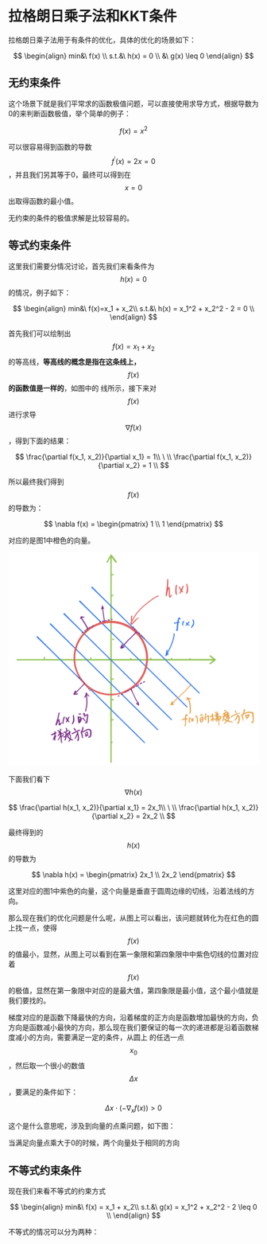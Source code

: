 # 拉格朗日乘子法和KKT条件

拉格朗日乘子法用于有条件的优化，具体的优化的场景如下：

$$
\begin{align} 
min&\ f(x) \\
s.t.&\  h(x) = 0 \\
      &\ g(x) \leq 0
\end{align}
$$

## 无约束条件

这个场景下就是我们平常求的函数极值问题，可以直接使用求导方式，根据导数为0的来判断函数极值，举个简单的例子：

$$
f(x) = x^2
$$

可以很容易得到函数的导数$$f^{'}(x) = 2x =0$$ ，并且我们另其等于0，最终可以得到在$$x= 0$$ 出取得函数的最小值。

无约束的条件的极值求解是比较容易的。

## 等式约束条件

这里我们需要分情况讨论，首先我们来看条件为$$h(x)=0$$的情况，例子如下：

$$
\begin{align} 
min&\ f(x)=x_1 + x_2\\
s.t.&\  h(x) = x_1^2 + x_2^2 - 2 = 0 \\
\end{align}
$$

首先我们可以绘制出$$f(x)=x_1+x_2$$的等高线，**等高线的概念是指在这条线上，**$$f(x)$$**的函数值是一样的**，如图中的 线所示，接下来对$$f(x)$$进行求导$$\nabla f(x)$$，得到下面的结果：

$$
\frac{\partial f(x_1, x_2)}{\partial x_1} = 1\\
\ \\
\frac{\partial f(x_1, x_2)}{\partial x_2} = 1 \\
$$

所以最终我们得到$$f(x)$$的导数为：

$$
\nabla f(x) = \begin{pmatrix} 1 \\ 1  \end{pmatrix}
$$

对应的是图1中橙色的向量。

![&#x56FE; 1](../.gitbook/assets/d7d56145-d5f4-e36a-d1fa-dc130c0da3af.jpg)

下面我们看下$$\nabla h(x)$$

$$
\frac{\partial h(x_1, x_2)}{\partial x_1} = 2x_1\\
\ \\
\frac{\partial h(x_1, x_2)}{\partial x_2} = 2x_2 \\
$$

最终得到的$$h(x)$$的导数为

$$
\nabla h(x) = \begin{pmatrix} 2x_1 \\ 2x_2  \end{pmatrix}
$$

这里对应的图1中紫色的向量，这个向量是垂直于圆周边缘的切线，沿着法线的方向。

那么现在我们的优化问题是什么呢，从图上可以看出，该问题就转化为在红色的圆上找一点，使得$$f(x)$$的值最小，显然，从图上可以看到在第一象限和第四象限中中紫色切线的位置对应着$$f(x)$$的极值，显然在第一象限中对应的是最大值，第四象限是最小值，这个最小值就是我们要找的。

梯度对应的是函数下降最快的方向，沿着梯度的正方向是函数增加最快的方向，负方向是函数减小最快的方向，那么现在我们要保证的每一次的递进都是沿着函数梯度减小的方向，需要满足一定的条件，从圆上 的任选一点$$x_0$$，然后取一个很小的数值$$\Delta{x}$$，要满足的条件如下：

$$
\Delta{x}\cdot(-\nabla_xf(x)) > 0
$$

这个是什么意思呢，涉及到向量的点乘问题，如下图：

当满足向量点乘大于0的时候，两个向量处于相同的方向



## 不等式约束条件

现在我们来看不等式的约束方式

$$
\begin{align} 
min&\ f(x) = x_1 + x_2\\
s.t.&\  g(x) = x_1^2 + x_2^2 - 2 \leq 0 \\
\end{align}
$$

不等式的情况可以分为两种：

